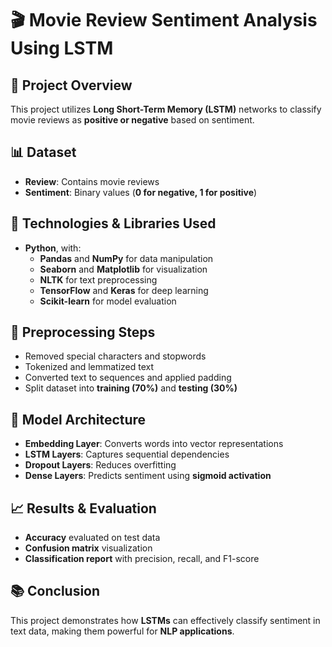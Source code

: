 # 🎬 Movie Review Sentiment Analysis Using LSTM

## 📌 Project Overview  
This project utilizes **Long Short-Term Memory (LSTM)** networks to classify movie reviews as **positive or negative** based on sentiment.  

## 📊 Dataset  
- **Review**: Contains movie reviews  
- **Sentiment**: Binary values (**0 for negative, 1 for positive**)  

## 🔧 Technologies & Libraries Used  
- **Python**, with:  
  - **Pandas** and **NumPy** for data manipulation  
  - **Seaborn** and **Matplotlib** for visualization  
  - **NLTK** for text preprocessing  
  - **TensorFlow** and **Keras** for deep learning  
  - **Scikit-learn** for model evaluation  

## 🔄 Preprocessing Steps  
- Removed special characters and stopwords  
- Tokenized and lemmatized text  
- Converted text to sequences and applied padding  
- Split dataset into **training (70%)** and **testing (30%)**  

## 🤖 Model Architecture  
- **Embedding Layer**: Converts words into vector representations  
- **LSTM Layers**: Captures sequential dependencies  
- **Dropout Layers**: Reduces overfitting  
- **Dense Layers**: Predicts sentiment using **sigmoid activation**  

## 📈 Results & Evaluation  
- **Accuracy** evaluated on test data  
- **Confusion matrix** visualization  
- **Classification report** with precision, recall, and F1-score  

## 📚 Conclusion  
This project demonstrates how **LSTMs** can effectively classify sentiment in text data, making them powerful for **NLP applications**.  
